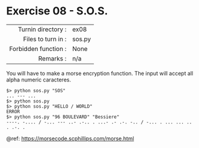 # Exercise 08 - S.O.S.

|                         |                    |
| -----------------------:| ------------------ |
|   Turnin directory :    |  ex08              |
|   Files to turn in :    |  sos.py            |
|   Forbidden function :  |  None              |
|   Remarks :             |  n/a               |

You will have to make a morse encryption function.
The input will accept all alpha numeric caracteres.

```console
$> python sos.py "SOS"
... --- ...
$> python sos.py
$> python sos.py "HELLO / WORLD"
ERROR
$> python sos.py "96 BOULEVARD" "Bessiere"
----. -.... / -... --- ..- .-.. . ...- .- .-. -.. / -... . ... ... .. . .-. .
```

@ref: https://morsecode.scphillips.com/morse.html
